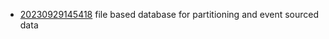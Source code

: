 - [20230929145418](/zet/20230929145418/README.md) file based database for partitioning and event sourced data

